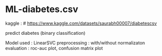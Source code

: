 # ML-diabetes.csv

kaggle : # https://www.kaggle.com/datasets/saurabh00007/diabetescsv

predict diabetes (binary classification)

Model used : LinearSVC
preprocessing : with/without normalizaton
evaluation : roc-auc plot, confusion matrix plot
